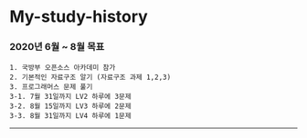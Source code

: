 # My-study-history
### 2020년 6월 ~ 8월 목표
    1. 국방부 오픈소스 아카데미 참가
    2. 기본적인 자료구조 알기 (자료구조 과제 1,2,3)
    3. 프로그래머스 문제 풀기
    3-1. 7월 31일까지 LV2 하루에 3문제
    3-2. 8월 15일까지 LV3 하루에 2문제
    3-3. 8월 31일까지 LV4 하루에 1문제
* * *
